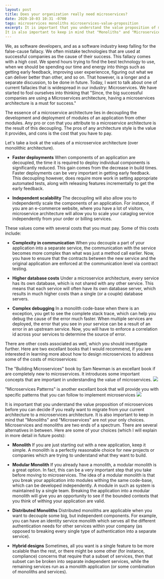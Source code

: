 ```yaml
---
layout: post
title: Does your organization really need microservices?
date: 2020-10-03 10:31 -0700
tags: microservices monoliths microservices-value-proposition
excerpt: It is important that you understand the value proposition of microservices before you can decide if you really want to migrate from your current architecture to a microservices architecture.
It is also important to keep in mind that "Monoliths" and "Microservices" are not your only choices. Microservices and monoliths are two ends of a spectrum. There are several alternatives in between.
---
```

We, as software developers, and as a software industry keep falling for the false-cause fallacy. We often mistake
technologies that are used at successful companies as the cause of their success. This fallacy comes with a high
cost. We spend hours trying to find the best technology to use, when we should be spending our time and energy into
things such as getting early feedback, improving user experiencce, figuring out what we can deliver better than other, and so on.
That however, is a longer and a separate discussion, to be done in future. Today, I want to talk about one of current
fallacies that is widespread in our industry: Microservices. We have started to fool ourselves into thinking that "Since, the 
big successful companies are using a Microservices architecture, having a microservices architecture is a must for success."


The essence of a microservice architecture lies in decoupling the development and deployment 
of modules of an application from other modules. Any pro or con that you attribute to a microservice architecture
is the result of this decoupling. The pros of any architecture style is the value it provides, and cons is the cost that you have
to pay.

Let's take a look at the values of a microservice architecture (over monolithic architecture).

* **Faster deployments** When components of an application are decoupled, the time it is required to deploy individual components is significantly reduced. This gain
comes from the decrease in build times. Faster deployments can be very important in getting early feedback. This decoupling however, does require more
work in setting appropriate automated tests, along with releasing features incrementally to get the early feedback.

* **Independent scalability** The decoupling will also allow you to independently scale the components of an application. For instance, if you are an
e-commerce website, where you have a lot of visitors, microservice architecture will allow you to scale your cataglog service 
independently from your order or billing services.

These values come with several costs that you must pay. Some of this costs include:

* **Complexity in communication** When you decouple a part of your application into a separate service, the communication with the service becomes more complex than what was just a method call
earlier. Now, you have to ensure that the contracts between the new service and the original application are enforced at the communication level via contract testing. 

* **Higher database costs** Under a microservice architecture, every service has its own database, which is not shared with any other service. This means that each service will often 
have its own database server, which results in much higher costs than a single (or a couple) database servers.

* **Complex debugging** In a monolith code-base when there is an exception, you get to see the complete stack trace, which can help you debug the cause of the error much faster. When multiple
services are deployed, the error that you see in your service can be a result of an error in an upstream service. Now, you will have to enforce a correlation id across
your services to determine the source of error.

There are other costs associated as well, which you should investigate further. Here are two excellant books that I would recommend, if you are interested in learning more
about how to design microservices to address some of the costs of microservices:

The "Building Microservices" book by Sam Newman is an excellant book if are completely new to microservices. It introduces some important concepts that are important in understanding the value of 
microservices.
<a href="https://www.amazon.ca/Building-Microservices-Designing-Fine-Grained-Systems/dp/1492034029/ref=as_li_ss_il?&hvadid=335213572220&hvpos=&hvnetw=g&hvrand=873840772910015900&hvpone=&hvptwo=&hvqmt=&hvdev=c&hvdvcmdl=&hvlocint=&hvlocphy=9001505&hvtargid=pla-464425939893&psc=1&linkCode=li3&tag=ankitgupta06-20&linkId=84b0ad047e73cb0625cc13b62d8411d3&language=en_CA" target="_blank"><img border="0" src="//ws-na.amazon-adsystem.com/widgets/q?_encoding=UTF8&ASIN=1492034029&Format=_SL250_&ID=AsinImage&MarketPlace=CA&ServiceVersion=20070822&WS=1&tag=ankitgupta06-20&language=en_CA" ></a><img src="https://ir-ca.amazon-adsystem.com/e/ir?t=ankitgupta06-20&language=en_CA&l=li3&o=15&a=1492034029" width="1" height="1" border="0" alt="" style="border:none !important; margin:0px !important;" />


"Microservices Patterns" is another excellant book that will provide you with specific patterns that you can follow to implement microservices
<a href="https://www.amazon.ca/Microservices-Patterns-examples-Chris-Richardson/dp/1617294543/ref=as_li_ss_il?&hvadid=292950359971&hvpos=&hvnetw=g&hvrand=873840772910015900&hvpone=&hvptwo=&hvqmt=&hvdev=c&hvdvcmdl=&hvlocint=&hvlocphy=9001505&hvtargid=pla-430608508482&psc=1&linkCode=li3&tag=ankitgupta06-20&linkId=a3424cd0d95d45e7a7d138c236ce435a&language=en_CA" target="_blank"><img border="0" src="//ws-na.amazon-adsystem.com/widgets/q?_encoding=UTF8&ASIN=1617294543&Format=_SL250_&ID=AsinImage&MarketPlace=CA&ServiceVersion=20070822&WS=1&tag=ankitgupta06-20&language=en_CA" ></a><img src="https://ir-ca.amazon-adsystem.com/e/ir?t=ankitgupta06-20&language=en_CA&l=li3&o=15&a=1617294543" width="1" height="1" border="0" alt="" style="border:none !important; margin:0px !important;" />

It is important that you understand the value proposition of microservices before you can decide if you really want to migrate from your current architecture to a microservices architecture. 
It is also important to keep in mind that "Monoliths" and "Microservices" are not your only choices. Microservices and monoliths are two ends of a spectrum. There are several alternatives in between. Here are some of your choices (which I will explain in more detail in future posts):

* **Monolith** If you are just starting out with a new application, keep it simple. A monolith is a perfectly reasonable choice for new projects or companies which are trying to understand what they
want to build.

* **Modular Monolith** If you already have a monolith, a modular monolith is a great option. In fact, this can be a very important step that you take before moving to microservices. The idea of a modular
monolith is that you break your application into modules withing the same code-base, which can be developed independently. A module in such as system is maintained by a single team. Breaking the application
into a modular monolith will give you an opportunity to see if the bounded contexts that you think of withing your application are valid. 

* **Distributed Monoliths** Distributed monoliths are applicable when you want to decouple some big, but independent components. For example, you can have an identity service monolith which serves all 
the different authentication needs for other services within your company (as opposed to breaking every single type of authentication into a separate service).

* **Hybrid designs** Sometimes, all you want is a single feature to be more scalable than the rest, or there might be some other (for instance, compliance) concerns that require that a subset of services, 
then that subset can be broken into separate independent services, while the remaining services run as a monolith application (or some combination of monoliths and services). 

